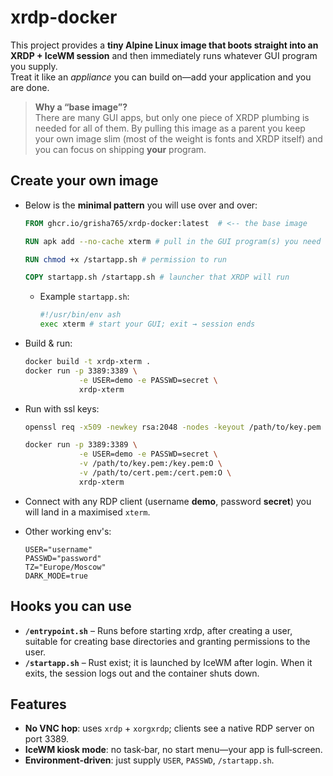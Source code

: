 # xrdp-docker
This project provides a **tiny Alpine Linux image that boots straight into an XRDP + IceWM session** and then immediately runs whatever GUI program you supply.  
Treat it like an _appliance_ you can build on—add your application and you are done.

> **Why a “base image”?**  
> There are many GUI apps, but only one piece of XRDP plumbing is needed for all of them.  By pulling this image as a parent you keep your own image slim (most of the weight is fonts and XRDP itself) and you can focus on shipping **your** program.

## Create your own image

- Below is the **minimal pattern** you will use over and over:
    ```dockerfile
    FROM ghcr.io/grisha765/xrdp-docker:latest  # <‑‑ the base image

    RUN apk add --no-cache xterm # pull in the GUI program(s) you need

    RUN chmod +x /startapp.sh # permission to run

    COPY startapp.sh /startapp.sh # launcher that XRDP will run
    ```
    - Example `startapp.sh`:
        ```bash
        #!/usr/bin/env ash
        exec xterm # start your GUI; exit → session ends
        ```

- Build & run:
    ```bash
    docker build -t xrdp-xterm .
    docker run -p 3389:3389 \
                -e USER=demo -e PASSWD=secret \
                xrdp-xterm
    ```

- Run with ssl keys:
    ```bash
    openssl req -x509 -newkey rsa:2048 -nodes -keyout /path/to/key.pem -out /path/to/cert.pem -days 365
    ```
    ```bash
    docker run -p 3389:3389 \
                -e USER=demo -e PASSWD=secret \
                -v /path/to/key.pem:/key.pem:O \
                -v /path/to/cert.pem:/cert.pem:O \
                xrdp-xterm
    ```

- Connect with any RDP client (username **demo**, password **secret**) you will land in a maximised `xterm`.

- Other working env's:
    ```env
    USER="username"
    PASSWD="password"
    TZ="Europe/Moscow"
    DARK_MODE=true
    ```

## Hooks you can use

* **`/entrypoint.sh`** – Runs before starting xrdp, after creating a user, suitable for creating base directories and granting permissions to the user.
* **`/startapp.sh`** – Rust exist; it is launched by IceWM after login. When it exits, the session logs out and the container shuts down.

## Features

- **No VNC hop**: uses `xrdp` + `xorgxrdp`; clients see a native RDP server on port 3389.
- **IceWM kiosk mode**: no task‑bar, no start menu—your app is full‑screen.
- **Environment‑driven**: just supply `USER`, `PASSWD`, `/startapp.sh`.
